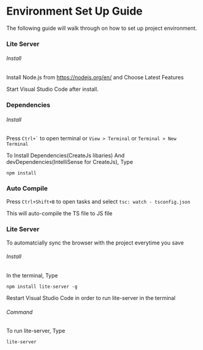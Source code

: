 # Environment Set Up Guide

The following guide will walk through on how to set up project environment.

### Lite Server

###### Install

Install Node.js from https://nodejs.org/en/ and Choose Latest Features

Start Visual Studio Code after install.

### Dependencies

###### Install

Press `` Ctrl+` `` to open terminal or `View > Terminal` or `Terminal > New Terminal`

To Install Dependencies(CreateJs libaries) And devDependencies(IntelliSense for CreateJs), Type

```npm install ```

### Auto Compile

Press `Ctrl+Shift+B` to open tasks and select `tsc: watch - tsconfig.json`

This will auto-compile the TS file to JS file

### Lite Server

To automatcially sync the browser with the project everytime you save

###### Install

In the terminal, Type

```npm install lite-server -g```

Restart Visual Studio Code in order to run lite-server in the terminal

###### Command

To run lite-server, Type

```lite-server```


